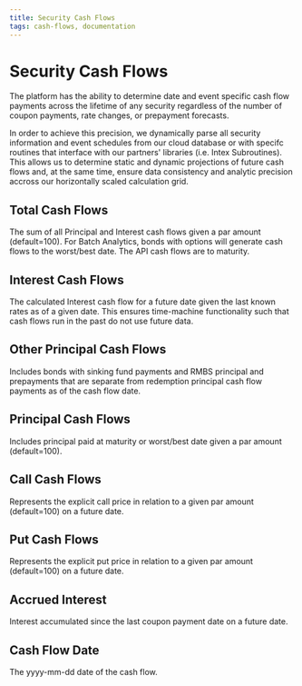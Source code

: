 ```yaml
---
title: Security Cash Flows
tags: cash-flows, documentation
---
```


# Security Cash Flows

The platform has the  ability to determine date and event specific cash flow payments across the lifetime of any security regardless of the number of coupon payments, rate changes, or prepayment forecasts.

In order to achieve this precision, we dynamically parse all security information and event schedules from our cloud database or with specifc routines 
that interface with our partners' libraries (i.e. Intex Subroutines). This allows us to determine static and dynamic projections of future cash flows and,
at the same time, ensure data consistency and analytic precision accross our horizontally scaled calculation grid.

## Total Cash Flows

The sum of all Principal and Interest cash flows given a par amount (default=100).  For Batch Analytics, bonds with options will generate cash flows to the worst/best date.  The API cash flows are to maturity.

## Interest Cash Flows

The calculated Interest cash flow for a future date given the last known rates as of a given date. This ensures time-machine functionality such that cash flows run in the past do not use future data.

## Other Principal Cash Flows

Includes bonds with sinking fund payments and RMBS principal and prepayments that are separate from redemption principal cash flow payments as of the cash flow date.

## Principal Cash Flows

Includes principal paid at maturity or worst/best date given a par amount (default=100).

## Call Cash Flows

Represents the explicit call price in relation to a given par amount (default=100) on a future date.

## Put Cash Flows

Represents the explicit put price in relation to a given par amount (default=100) on a future date.

## Accrued Interest

Interest accumulated since the last coupon payment date on a future date.

## Cash Flow Date

The yyyy-mm-dd date of the cash flow.

